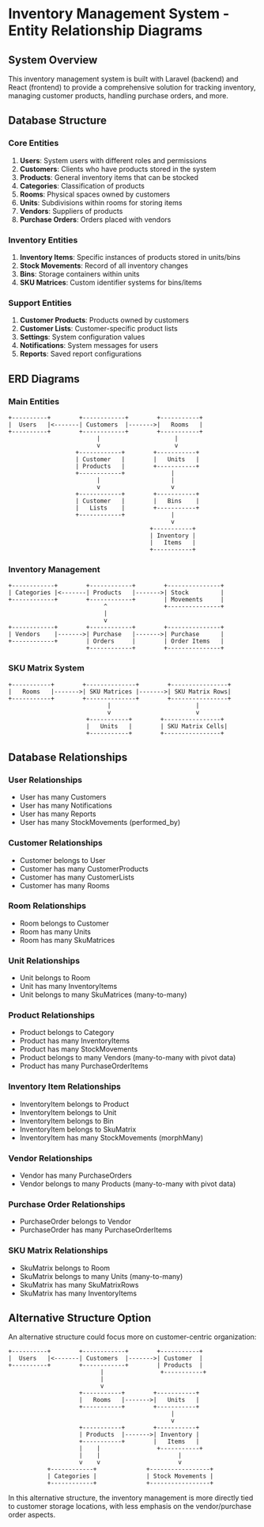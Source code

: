 
# Inventory Management System - Entity Relationship Diagrams

## System Overview

This inventory management system is built with Laravel (backend) and React (frontend) to provide a comprehensive solution for tracking inventory, managing customer products, handling purchase orders, and more.

## Database Structure

### Core Entities

1. **Users**: System users with different roles and permissions
2. **Customers**: Clients who have products stored in the system
3. **Products**: General inventory items that can be stocked
4. **Categories**: Classification of products
5. **Rooms**: Physical spaces owned by customers
6. **Units**: Subdivisions within rooms for storing items
7. **Vendors**: Suppliers of products
8. **Purchase Orders**: Orders placed with vendors

### Inventory Entities

1. **Inventory Items**: Specific instances of products stored in units/bins
2. **Stock Movements**: Record of all inventory changes
3. **Bins**: Storage containers within units
4. **SKU Matrices**: Custom identifier systems for bins/items

### Support Entities

1. **Customer Products**: Products owned by customers
2. **Customer Lists**: Customer-specific product lists
3. **Settings**: System configuration values
4. **Notifications**: System messages for users
5. **Reports**: Saved report configurations

## ERD Diagrams

### Main Entities

```
+----------+        +------------+        +-----------+
|  Users   |<-------| Customers  |------->|   Rooms   |
+----------+        +------------+        +-----------+
                         |                     |
                         v                     v
                   +------------+        +-----------+
                   | Customer   |        |   Units   |
                   | Products   |        +-----------+
                   +------------+             |
                         |                    |
                         v                    v
                   +------------+        +-----------+
                   | Customer   |        |   Bins    |
                   |   Lists    |        +-----------+
                   +------------+             |
                                              v
                                        +-----------+
                                        | Inventory |
                                        |   Items   |
                                        +-----------+
```

### Inventory Management

```
+------------+        +------------+        +---------------+
| Categories |<-------| Products   |------->| Stock         |
+------------+        +------------+        | Movements     |
                           ^                +---------------+
                           |
                           v
+------------+        +------------+        +---------------+
| Vendors    |------->| Purchase   |------->| Purchase      |
+------------+        | Orders     |        | Order Items   |
                      +------------+        +---------------+
```

### SKU Matrix System

```
+-----------+        +--------------+        +----------------+
|   Rooms   |------->| SKU Matrices |------->| SKU Matrix Rows|
+-----------+        +--------------+        +----------------+
                            |                        |
                            v                        v
                      +-----------+        +----------------+
                      |   Units   |        | SKU Matrix Cells|
                      +-----------+        +----------------+
```

## Database Relationships

### User Relationships
- User has many Customers
- User has many Notifications
- User has many Reports
- User has many StockMovements (performed_by)

### Customer Relationships
- Customer belongs to User
- Customer has many CustomerProducts
- Customer has many CustomerLists
- Customer has many Rooms

### Room Relationships
- Room belongs to Customer
- Room has many Units
- Room has many SkuMatrices

### Unit Relationships
- Unit belongs to Room
- Unit has many InventoryItems
- Unit belongs to many SkuMatrices (many-to-many)

### Product Relationships
- Product belongs to Category
- Product has many InventoryItems
- Product has many StockMovements
- Product belongs to many Vendors (many-to-many with pivot data)
- Product has many PurchaseOrderItems

### Inventory Item Relationships
- InventoryItem belongs to Product
- InventoryItem belongs to Unit
- InventoryItem belongs to Bin
- InventoryItem belongs to SkuMatrix
- InventoryItem has many StockMovements (morphMany)

### Vendor Relationships
- Vendor has many PurchaseOrders
- Vendor belongs to many Products (many-to-many with pivot data)

### Purchase Order Relationships
- PurchaseOrder belongs to Vendor
- PurchaseOrder has many PurchaseOrderItems

### SKU Matrix Relationships
- SkuMatrix belongs to Room
- SkuMatrix belongs to many Units (many-to-many)
- SkuMatrix has many SkuMatrixRows
- SkuMatrix has many InventoryItems

## Alternative Structure Option

An alternative structure could focus more on customer-centric organization:

```
+----------+        +------------+        +-----------+
|  Users   |<-------| Customers  |------->| Customer  |
+----------+        +------------+        | Products  |
                          |                +-----------+
                          |
                          v
                    +-----------+        +-----------+
                    |   Rooms   |------->|   Units   |
                    +-----------+        +-----------+
                                              |
                                              v
                    +-----------+        +-----------+
                    | Products  |------->| Inventory |
                    +-----------+        |   Items   |
                    |    |                +-----------+
                    |    |                      |
                    v    v                      v
           +------------+              +-----------------+
           | Categories |              | Stock Movements |
           +------------+              +-----------------+
```

In this alternative structure, the inventory management is more directly tied to customer storage locations, with less emphasis on the vendor/purchase order aspects.
